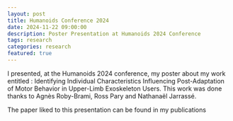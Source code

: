 ```yaml
---
layout: post
title: Humanoids Conference 2024
date: 2024-11-22 09:00:00
description: Poster Presentation at Humanoids 2024 Conference
tags: research
categories: research
featured: true
---
```

I presented, at the Humanoids 2024 conference, my poster about my work entitled :  Identifying Individual Characteristics Influencing Post-Adaptation of Motor Behavior in Upper-Limb Exoskeleton Users. This work was done thanks to Agnès Roby-Brami, Ross Pary and Nathanaël Jarrassé. 

The paper liked to this presentation can be found in my publications